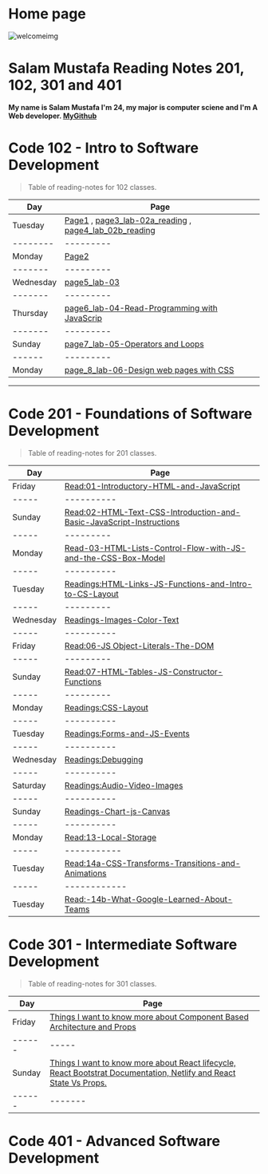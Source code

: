 # Home page

![welcomeimg](https://thumbs.dreamstime.com/b/rustic-welcome-sign-red-flower-hanging-distressed-antique-green-door-weathered-rose-bud-teal-blue-wooden-fence-43915475.jpg)
   

# Salam Mustafa Reading Notes 201, 102, 301 and 401 

**My name is Salam Mustafa I'm 24, my major is computer sciene and I'm A Web developer. [MyGithub](https://github.com/salammustafa728)**


# Code 102 - Intro to Software Development


>Table of reading-notes for 102 classes.


Day                          | Page
--------                     |--------
Tuesday                      | [Page1](reading.md) , [page3_lab-02a_reading](notes.md) , [page4_lab_02b_reading](page4.md)
--------                     |---------
Monday                       | [Page2](reading2.md)
-------                      |---------
Wednesday                    | [page5_lab-03](readingwed.md)
-------                      |---------
Thursday                     | [page6_lab-04-Read-Programming with JavaScrip](readingthu.md)
-------                      |---------
Sunday                       | [page7_lab-05-Operators and Loops](readinglab05.md)
------                       |---------
Monday                       |[page_8_lab-06-Design web pages with CSS](readinglab06.md)    



__________________________________________________

# Code 201 - Foundations of Software Development


> Table of reading-notes for 201 classes.


Day                          | Page
-----                        | ---------
Friday                       |[Read:01-Introductory-HTML-and-JavaScript](class-01.md)
-----                        |----------
Sunday                       |[Read:02-HTML-Text-CSS-Introduction-and-Basic-JavaScript-Instructions](class-02.md)
-----                        | ---------
Monday                       | [Read-03-HTML-Lists-Control-Flow-with-JS-and-the-CSS-Box-Model](class-03.md)
-----                        |----------
Tuesday                      | [Readings:HTML-Links-JS-Functions-and-Intro-to-CS-Layout](class-04.md)
-----                        | ---------
Wednesday                    |[Readings-Images-Color-Text](class-05.md)
-----                        |----------
Friday                       | [Read:06-JS Object-Literals-The-DOM](class-06.md)
-----                        | ---------
Sunday                       |[Read:07-HTML-Tables-JS-Constructor-Functions](class-07.md)
-----                        | ---------
Monday                       | [Readings:CSS-Layout](class08.md)
-----                        |----------
Tuesday                      | [Readings:Forms-and-JS-Events](class09.md)
-----                        |----------
Wednesday                    |[Readings:Debugging](class10.md)
-----                        |----------
Saturday                     |[Readings:Audio-Video-Images](class11.md)
-----                        |----------
Sunday                       |[Readings-Chart-js-Canvas](class12.md)
-----                        |----------
Monday                       |[Read:13-Local-Storage](class13.md)
-----                        |-----------
Tuesday                      |[Read:14a-CSS-Transforms-Transitions-and-Animations](class14a.md)
-----                        |------------
Tuesday                      |[Read:-14b-What-Google-Learned-About-Teams](class14b.md)



# Code 301 - Intermediate Software Development

> Table of reading-notes for 301 classes.

Day                        | Page
------                     | ------
Friday                     | [Things I want to know more about Component Based Architecture and Props](class01-301.md)
------                     |-----
Sunday                     | [Things I want to know more about React lifecycle, React Bootstrat Documentation, Netlify and React State Vs Props.](class02-301.md)
------                     |-------



# Code 401 - Advanced Software Development